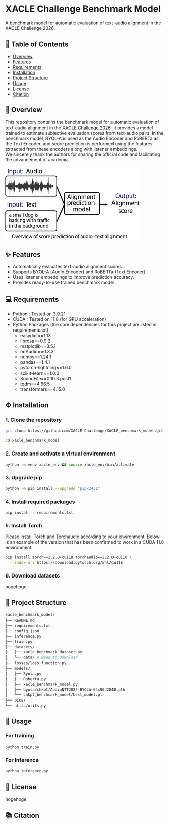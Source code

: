 # XACLE Challenge  Benchmark Model
A benchmark model for automatic evaluation of text-audio alignment in the XACLE Challenge 2026.

## 📌 Table of Contents
- [Overview](#overview)
- [Features](#features)
- [Requirements](#requirements)
- [Installation](#installation)
- [Project Structure](#project-structure)
- [Usage](#usage)
- [License](#license)
- [Citation](#citation)

<h2 id="overview">📖 Overview</h2>

This repository contains the benchmark model for automatic evaluation of text-audio alignment in the [XACLE Challenge 2026](https://xacle.org/index.html). It provides a model trained to estimate subjective evaluation scores from text-audio pairs. In the benchmark model, BYOL-A is used as the Audio Encoder and RoBERTa as the Text Encoder, and score prediction is performed using the features extracted from these encoders along with listener embeddings. <br>We sincerely thank the authors for sharing the official code and facilitating the advancement of academia. <br><br>
![Overview of score prediction of audio-text alignment](pics/XACLE-Challenge-overview.png)

<h2 id="features">✨ Features</h2>

- Automatically evaluates text-audio alignment scores.
- Supports BYOL-A (Audio Encoder) and RoBERTa (Text Encoder)
- Uses listener embeddings to improve prediction accuracy.
- Provides ready-to-use trained benchmark model.

<h2 id="requirements">💻 Requirements</h2>

- Python : Tested on 3.9.21
- CUDA   : Tested on 11.8 (for GPU acceleration)
- Python Packages (the core dependencies for this project are listed in requirements.txt)
    - easydict==1.13
    - librosa==0.9.2
    - matplotlib==3.5.1
    - nnAudio==0.3.3
    - numpy==1.24.1
    - pandas==1.4.1
    - pytorch-lightning==1.6.0
    - scikit-learn==1.0.2
    - SoundFile==0.10.3.post1
    - tqdm==4.66.5
    - transformers==4.15.0

<h2 id="installation">⚙️ Installation</h2>

### 1. Clone the repository
```bash
git clone https://github.com/XACLE-Challenge/XACLE_benchmark_model.git
```
```bash
cd xacle_benchmark_model
```
### 2. Create and activate a virtual environment
```bash
python -m venv xacle_env && source xacle_env/bin/activate
```

### 3. Upgrade pip
```bash
python -m pip install --upgrade "pip<24.1"
```

### 4. Install required packages
```bash
pip instal -r requirements.txt
```

### 5. Install Torch
Please install Torch and Torchaudio according to your environment. Below is an example of the version that has been confirmed to work in a CUDA 11.8 environment.
```bash
pip install torch==2.2.0+cu118 torchaudio==2.2.0+cu118 \
  --index-url https://download.pytorch.org/whl/cu118
```

### 6. Download datasets
hogehoge

<h2 id="project-structure">📂 Project Structure</h2>

```bash
xacle_benchmark_model/
├── README.md
├── requirements.txt
├── config.json
├── inference.py
├── train.py
├── datasets/
│   ├── xacle_benchmark_dataset.py
│   └── data/ # Need to Download
├── losses/loss_function.py
├── models/
│   ├── Byola.py
│   ├── Roberta.py
│   ├── xacle_benchmark_model.py
│   ├── byola/chkpt/AudioNTT2022-BYOLA-64x96d2048.pth
│   └── chkpt_benchmark_model/best_model.pt
├── pics/
└── utils/utils.py
```

<h2 id="usage">🚀 Usage</h2>

### For training
```bash
python train.py
```
### For Inference
```bash
python inference.py
```

<h2 id="license">📄 License</h2>

hogehoge

<h2 id="citation">📚 Citation</h2>

<!-- ```bibtex
@hogehoge{xacle2026,
    title={Xacle Challenge},
    author={hogehoge},
    journal={hogehoge},
    year={hogehoge}
}
``` -->